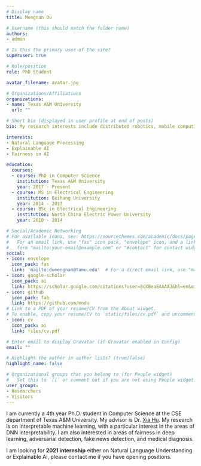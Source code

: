 ```yaml
---
# Display name
title: Mengnan Du

# Username (this should match the folder name)
authors:
- admin

# Is this the primary user of the site?
superuser: true

# Role/position
role: PhD Student

avatar_filename: avatar.jpg

# Organizations/Affiliations
organizations:
- name: Texas A&M University
  url: ""

# Short bio (displayed in user profile at end of posts)
bio: My research interests include distributed robotics, mobile computing and programmable matter.

interests:
- Natural Language Processing
- Explainable AI
- Fairness in AI

education:
  courses:
  - course: PhD in Computer Science
    institution: Texas A&M University
    year: 2017 - Present
  - course: MS in Electrical Engineering
    institution: Beihang University
    year: 2014 - 2017
  - course: BSc in Electrical Engineering
    institution: North China Electric Power University
    year: 2010 - 2014

# Social/Academic Networking
# For available icons, see: https://sourcethemes.com/academic/docs/page-builder/#icons
#   For an email link, use "fas" icon pack, "envelope" icon, and a link in the
#   form "mailto:your-email@example.com" or "#contact" for contact widget.
social:
- icon: envelope
  icon_pack: fas
  link: 'mailto:dumengnan@tamu.edu'  # For a direct email link, use "mailto:test@example.org".
- icon: google-scholar
  icon_pack: ai
  link: https://scholar.google.com/citations?user=8uXBeaEAAAAJ&hl=en&oi=ao
- icon: github
  icon_pack: fab
  link: https://github.com/mndu
# Link to a PDF of your resume/CV from the About widget.
# To enable, copy your resume/CV to `static/files/cv.pdf` and uncomment the lines below.
- icon: cv
  icon_pack: ai
  link: files/cv.pdf

# Enter email to display Gravatar (if Gravatar enabled in Config)
email: ""

# Highlight the author in author lists? (true/false)
highlight_name: false

# Organizational groups that you belong to (for People widget)
#   Set this to `[]` or comment out if you are not using People widget.
user_groups:
- Researchers
- Visitors
---
```


I am currently a 4th year Ph.D. student in Computer Science at the CSE department of Texas A&M University. My advisor is Dr. [Xia Hu](https://people.engr.tamu.edu/xiahu/index.html).  My research is on interpretable machine learning, with a particular interest in the areas of DNN interpretability. I am also interested in areas of fairness in deep learning, adversarial detection, fake news detection, and medical diagnosis.

I am looking for **2021 internship** either on Natural Language Understanding or Explainable AI, please contact me if you have opening positions.
